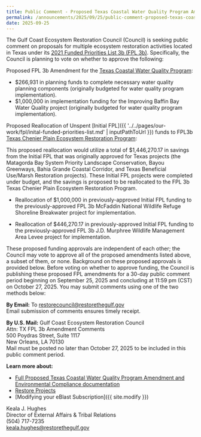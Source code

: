```yaml
---
title: Public Comment - Proposed Texas Coastal Water Quality Program Amendment
permalink: /announcements/2025/09/25/public-comment-proposed-texas-coastal-water-quality-program-amendment/
date: 2025-09-25
---
```


The Gulf Coast Ecosystem Restoration Council (Council) is seeking public comment on proposals for multiple ecosystem restoration activities located in Texas under its [2021 Funded Priorities List 3b (FPL 3b)](/uploads/FPL3b_Final_Document.pdf). Specifically, the Council is planning to vote on whether to approve the following:

Proposed FPL 3b Amendment for the [Texas Coastal Water Quality Program](/uploads/PRPUB-FPL3b_TX_CWQP_Activity_Description_FINAL-20210323.pdf):

- $266,931 in planning funds to complete necessary water quality planning components (originally budgeted for water quality program implementation).
- $1,000,000 in implementation funding for the Improving Baffin Bay Water Quality project (originally budgeted for water quality program implementation).

Proposed Reallocation of Unspent [Initial FPL]({{ '../../pages/our-work/fpl/inital-funded-priorities-list.md' | inputPathToUrl }}) funds to FPL3b [Texas Chenier Plain Ecosystem Restoration Program](/uploads/PRPUB-FPL3b_TX_CP_Activity_Description_FINAL-20210323.pdf):

This proposed reallocation would utilize a total of $1,446,270.17 in savings from the Initial FPL that was originally approved for Texas projects (the Matagorda Bay System Priority Landscape Conservation, Bayou Greenways, Bahia Grande Coastal Corridor, and Texas Beneficial Use/Marsh Restoration projects). These Initial FPL projects were completed under budget, and the savings is proposed to be reallocated to the FPL 3b Texas Chenier Plain Ecosystem Restoration Program.

- Reallocation of $1,000,000 in previously-approved Initial FPL funding to the previously-approved FPL 3b McFaddin National Wildlife Refuge Shoreline Breakwater project for implementation.

- Reallocation of $446,270.17 in previously-approved Initial FPL funding to the previously-approved FPL 3b J.D. Murphree Wildlife Management Area Levee project for implementation.

These proposed funding approvals are independent of each other; the Council may vote to approve all of the proposed amendments listed above, a subset of them, or none. Background on these proposed approvals is provided below. Before voting on whether to approve funding, the Council is publishing these proposed FPL amendments for a 30-day public comment period beginning on September 25, 2025 and concluding at 11:59 pm (CST) on October 27, 2025\. You may submit comments using one of the two methods below:

**By Email:** To restorecouncil@restorethegulf.gov  
Email submission of comments ensures timely receipt.

**By U.S. Mail:** Gulf Coast Ecosystem Restoration Council  
Attn: TX FPL 3b Amendment Comments  
500 Poydras Street, Suite 1117  
New Orleans, LA 70130  
Mail must be posted no later than October 27, 2025 to be included in this public comment period.

**Learn more about:**

- [Full Proposed Texas Coastal Water Quality Program Amendment and Environmental Compliance documentation](/uploads/Proposed_Texas_FPL3_Amendment_and_Environmental_Compliance_documentation.pdf)
- [Restore Projects](https://experience.arcgis.com/experience/5552d321b5ad4f67b7fe8d23cbc24676)
- [Modifying your eBlast Subscription]({{ site.modify }})

Keala J. Hughes  
Director of External Affairs & Tribal Relations  
(504) 717-7235  
keala.hughes@restorethegulf.gov
